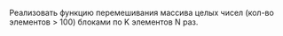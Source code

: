 Реализовать функцию перемешивания массива целых чисел (кол-во элементов > 100) блоками по K элементов N раз.
